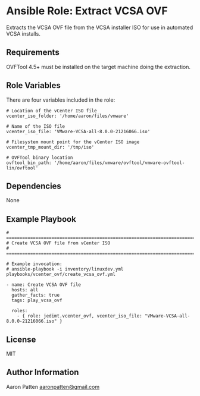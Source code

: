 Ansible Role: Extract VCSA OVF
=========

Extracts the VCSA OVF file from the VCSA installer ISO for use in automated VCSA installs.

Requirements
------------

OVFTool 4.5+ must be installed on the target machine doing the extraction.

Role Variables
--------------

There are four variables included in the role:

    # Location of the vCenter ISO file
    vcenter_iso_folder: '/home/aaron/files/vmware'

    # Name of the ISO file
    vcenter_iso_file: 'VMware-VCSA-all-8.0.0-21216066.iso'

    # Filesystem mount point for the vCenter ISO image
    vcenter_tmp_mount_dir: '/tmp/iso'

    # OVFTool binary location
    ovftool_bin_path: '/home/aaron/files/vmware/ovftool/vmware-ovftool-lin/ovftool'

Dependencies
------------

None

Example Playbook
----------------

    # ===========================================================================
    # Create VCSA OVF file from vCenter ISO
    # ===========================================================================

    # Example invocation:
    # ansible-playbook -i inventory/linuxdev.yml playbooks/vcenter_ovf/create_vcsa_ovf.yml

    - name: Create VCSA OVF file
      hosts: all
      gather_facts: true
      tags: play_vcsa_ovf

      roles:
        - { role: jedimt.vcenter_ovf, vcenter_iso_file: "VMware-VCSA-all-8.0.0-21216066.iso" }


License
-------

MIT

Author Information
------------------

Aaron Patten
aaronpatten@gmail.com
